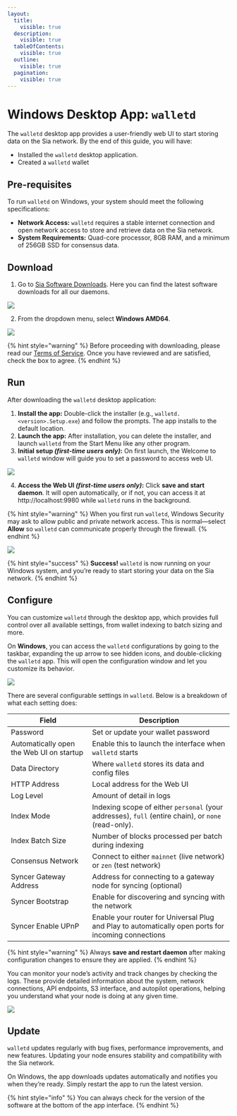 ```yaml
---
layout:
  title:
    visible: true
  description:
    visible: true
  tableOfContents:
    visible: true
  outline:
    visible: true
  pagination:
    visible: true
---
```


# Windows Desktop App: `walletd`

The `walletd` desktop app provides a user-friendly web UI to start storing data on the Sia network. By the end of this guide, you will have:

* Installed the `walletd` desktop application.
* Created a `walletd` wallet

## Pre-requisites

To run `walletd` on Windows, your system should meet the following specifications:

* **Network Access:** `walletd` requires a stable internet connection and open network access to store and retrieve data on the Sia network.
* **System Requirements:** Quad-core processor, 8GB RAM, and a minimum of 256GB SSD for consensus data.

## Download

1. Go to [Sia Software Downloads](https://sia.tech/software-downloads). Here you can find the latest software downloads for all our daemons.

![](../../.gitbook/assets/windows-walletd-app/sia-tech-website-download.png)

2. From the dropdown menu, select **Windows AMD64**.

![](../../.gitbook/assets/windows-walletd-app/walletd-download-website.png)

{% hint style="warning" %}
Before proceeding with downloading, please read our [Terms of Service](https://sia.tech/terms-of-service). Once you have reviewed and are satisfied, check the box to agree.
{% endhint %}

## Run

After downloading the `walletd` desktop application:

1. **Install the app:** Double-click the installer (e.g., `walletd.<version>.Setup.exe`) and follow the prompts. The app installs to the default location.
2. **Launch the app:** After installation, you can delete the installer, and launch `walletd` from the Start Menu like any other program.
3. **Initial setup *(first-time users only)*:** On first launch, the Welcome to `walletd` window will guide you to set a password to access web UI.

![](../../.gitbook/assets/windows-walletd-app/welcome-ui.png)

4. **Access the Web UI *(first-time users only)*:** Click **save and start daemon**. It will open automatically, or if not, you can access it at http://localhost:9980 while `walletd` runs in the background.

{% hint style="warning" %}
When you first run `walletd`, Windows Security may ask to allow public and private network access. This is normal—select **Allow** so `walletd` can communicate properly through the firewall.
{% endhint %}


![](../../.gitbook/assets/windows-walletd-app/web-ui.png)

{% hint style="success" %}
**Success!** `walletd` is now running on your Windows system, and you’re ready to start storing your data on the Sia network.
{% endhint %}

## Configure

You can customize `walletd` through the desktop app, which provides full control over all available settings, from wallet indexing to batch sizing and more.

On **Windows**, you can access the `walletd` configurations by going to the taskbar, expanding the up arrow to see hidden icons, and double-clicking the `walletd` app. This will open the configuration window and let you customize its behavior.

![](../../.gitbook/assets/windows-walletd-app/configuring.png)

There are several configurable settings in `walletd`. Below is a breakdown of what each setting does:

| Field | Description |
|------|-------------|
| Password | Set or update your wallet password |
| Automatically open the Web UI on startup | Enable this to launch the interface when `walletd` starts |
| Data Directory | Where `walletd` stores its data and config files |
| HTTP Address | Local address for the Web UI |
| Log Level | Amount of detail in logs |
| Index Mode | Indexing scope of either `personal` (your addresses), `full` (entire chain), or `none` (read-only). |
| Index Batch Size | Number of blocks processed per batch during indexing |
| Consensus Network | Connect to either `mainnet` (live network) or `zen` (test network) |
| Syncer Gateway Address | Address for connecting to a gateway node for syncing (optional) |
| Syncer Bootstrap | Enable for discovering and syncing with the network |
| Syncer Enable UPnP | Enable your router for Universal Plug and Play to automatically open ports for incoming connections |

{% hint style="warning" %}
Always **save and restart daemon** after making configuration changes to ensure they are applied.
{% endhint %}

You can monitor your node’s activity and track changes by checking the logs. These provide detailed information about the system, network connections, API endpoints, S3 interface, and autopilot operations, helping you understand what your node is doing at any given time.

![](../../.gitbook/assets/windows-walletd-app/config-logs.png)

## Update

`walletd` updates regularly with bug fixes, performance improvements, and new features. Updating your node ensures stability and compatibility with the Sia network. 

On Windows, the app downloads updates automatically and notifies you when they’re ready. Simply restart the app to run the latest version. 

{% hint style="info" %}
You can always check for the version of the software at the bottom of the app interface.
{% endhint %}

